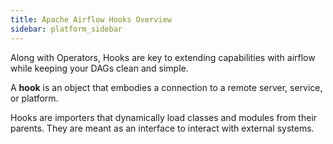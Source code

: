 ```yaml
---
title: Apache Airflow Hooks Overview
sidebar: platform_sidebar
---
```


Along with Operators, Hooks are key to extending capabilities with airflow while keeping your DAGs clean and simple.

A **hook** is an object that embodies a connection to a remote server, service, or platform.

Hooks are importers that dynamically load classes and modules from their parents. They are meant as an interface to interact with external systems.